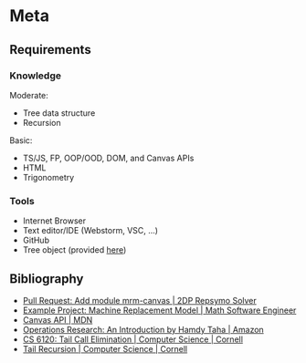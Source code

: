 <!-- Copyright (c) 2022 Tobias Briones. All rights reserved. -->
<!-- SPDX-License-Identifier: CC-BY-4.0 -->
<!-- This file is part of https://github.com/mathsoftware/engineer -->

# Meta

## Requirements

### Knowledge

Moderate:

- Tree data structure
- Recursion

Basic:

- TS/JS, FP, OOP/OOD, DOM, and Canvas APIs
- HTML
- Trigonometry

### Tools

- Internet Browser
- Text editor/IDE (Webstorm, VSC, ...)
- GitHub
- Tree object (provided [here](web/static/root-node.json))

## Bibliography

- [Pull Request: Add module mrm-canvas \| 2DP Repsymo Solver](https://github.com/repsymo/2dp-repsymo-solver/pull/21)
- [Example Project: Machine Replacement Model \| Math Software Engineer](https://github.com/tobiasbriones/ep-machine-replacement-model)
- [Canvas API \| MDN](https://developer.mozilla.org/en-US/docs/Web/API/Canvas_API)
- [Operations Research: An Introduction by Hamdy Taha \| Amazon](https://amzn.com/dp/0134444019)
- [CS 6120: Tail Call Elimination \| Computer Science \| Cornell](https://www.cs.cornell.edu/courses/cs6120/2019fa/blog/tail-call-elimination)
- [Tail Recursion \| Computer Science \| Cornell](https://www.cs.cornell.edu/courses/JavaAndDS/files/recursionTail.pdf)
